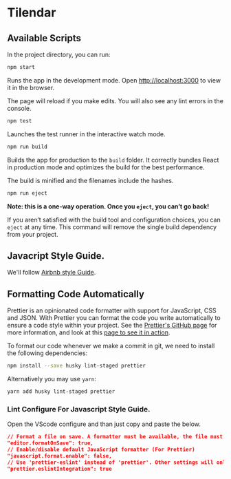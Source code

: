 # Tilendar

## Available Scripts

In the project directory, you can run:

```sh
npm start
```

Runs the app in the development mode.
Open [http://localhost:3000](http://localhost:3000) to view it in the browser.

The page will reload if you make edits.
You will also see any lint errors in the console.

```sh
npm test
```

Launches the test runner in the interactive watch mode.<br>

```sh
npm run build
```

Builds the app for production to the `build` folder.
It correctly bundles React in production mode and optimizes the build for the best performance.

The build is minified and the filenames include the hashes.<br>

```sh
npm run eject
```

**Note: this is a one-way operation. Once you `eject`, you can’t go back!**

If you aren’t satisfied with the build tool and configuration choices, you can `eject` at any time. This command will remove the single build dependency from your project.

## Javacript Style Guide.

We'll follow [Airbnb style Guide](https://github.com/airbnb/javascript).

## Formatting Code Automatically

Prettier is an opinionated code formatter with support for JavaScript, CSS and JSON. With Prettier you can format the code you write automatically to ensure a code style within your project. See the [Prettier's GitHub page](https://github.com/prettier/prettier) for more information, and look at this [page to see it in action](https://prettier.github.io/prettier/).

To format our code whenever we make a commit in git, we need to install the following dependencies:

```sh
npm install --save husky lint-staged prettier
```

Alternatively you may use `yarn`:

```sh
yarn add husky lint-staged prettier
```

### Lint Configure For Javascript Style Guide.

Open the VScode configure and than just copy and paste the below.

```json
// Format a file on save. A formatter must be available, the file must not be auto-saved, and editor must not be shutting down.
"editor.formatOnSave": true,
// Enable/disable default JavaScript formatter (For Prettier)
"javascript.format.enable": false,
// Use 'prettier-eslint' instead of 'prettier'. Other settings will only be fallbacks in case they could not be inferred from eslint rules.
"prettier.eslintIntegration": true
```
